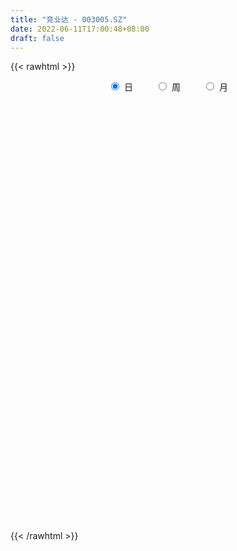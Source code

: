 ```yaml
---
title: "竞业达 - 003005.SZ"
date: 2022-06-11T17:00:48+08:00
draft: false
---
```

{{< rawhtml >}}
    <div style="text-align: center">
        <label style="padding: 1rem;"><input style="margin-right: .5rem" type="radio" name="period" value="D" checked onclick="period_change(this)">日</label>
        <label style="padding: 1rem;"><input style="margin-right: .5rem" type="radio" name="period" value="W" onclick="period_change(this)">周</label>
        <label style="padding: 1rem;"><input style="margin-right: .5rem" type="radio" name="period" value="M" onclick="period_change(this)">月</label>
    </div>
    <div id="chart" style="height: 700px;"></div> 
    <script type="text/javascript">
        const D_v = [1287.43,399.6,778.58,7976.32,134325.81,76267.19,59448.7,40028.75,47620.49,42103.24,35395.57,45894.44,21309.39,21256.38,23626.39,38738.7,33229.6,28743.62,18495.01,18197.02,14779.51,28250.24,28929.99,34478.03,23954.24,25505.51,19607.14,21357.29,32110.53,46839.05,38214.58,28816.76,21633.68,29629.51,24928.44,19667.15,22801.92,34973.7,28827.43,22924.51,21631.62,19589.97,20128.26,12196.68,17816.66,54853.31,41230.95,28969.08,26955.82,26037.82,17151.92,34593.38,29884.54,24008.82,34526.74,32075.02,20795.84,23573.4,16872.16,17447.57,22767.47,22586.45,12020.8,14760.94,13304.06,10804.52,12195.68,15793.72,14377.28,13327.58,22797.92,13399.28,15104.48,12327.56,11892.1,14801.96,16028.41,11861.28,9078.9,6846.61,9116.41,10553.8,9638.46,10368.18,13185.03,8575.68,12316.14,9927.9,7236.0,8401.16,9071.48,6609.96,6040.91,8182.8,5995.46,7472.2,8569.99,10159.62,8373.88,15185.22,9999.24,6938.97,10872.12,14755.14,12390.68,9761.9,6774.0,13058.9,9299.68,4878.12,5158.16,7942.28,6705.62,7455.46,9349.24,7006.82,9340.02,7501.56,7764.92,5761.68,5529.9,6920.78,5291.68,15981.94,15530.86,10216.9,15649.14,8281.18,12637.58,12720.17,14917.51,19825.64,13847.02,13841.26,26794.04,19734.1,12849.44,13293.58,7516.36,7100.0,12763.17,7184.5,8011.58,8268.21,9297.18,13577.13,5539.36,6792.0,6686.7,6640.93,33966.47,20965.72,8863.0,6614.84,7661.42,6815.85,9630.59,6189.6,6353.78,7930.53,5987.04,7408.14,5882.69,6542.95,12694.88,12314.14,10094.84,6488.31,10207.97,7131.1,14434.34,20281.72,21075.01,19306.1,16791.86,9801.0,11236.78,8776.78,8424.06,6187.36,6106.88,7130.48,8991.01,7619.14,8251.12,8629.0,6122.58,6577.78,6293.26,4012.78,5723.59,5074.99,8247.78,12231.82,11562.58,7166.58,2972.49,8045.16,5316.69,4371.56,4804.78,5928.23,13213.02,5900.0,5183.38,3539.24,5395.52,9232.27,14193.15,6557.56,6321.0,10007.56,6421.0,5972.0,4050.0,5036.0,5414.0,5199.78,4843.05,4201.75,11366.15,9053.56,7032.15,3783.78,11656.67,5358.92,4644.6,8693.0,9690.0,7744.96,5771.34,6869.96,6543.2,4070.0,4130.24,6653.18,6578.25,3044.0,4407.95,4020.64,4170.37,3973.57,2318.68,3848.12,3501.84,4006.28,3307.78,3785.78,1802.93,3486.06,2431.73,2507.12,2911.34,4335.56,2835.0,2297.56,2861.7,2082.0,2067.0,1956.0,2018.0,1729.0,3646.9,13105.89,3258.86,4114.76,3753.74,4164.41,2292.35,3257.78,2516.0,2469.0,4219.7,5427.7,3864.0,7735.24,5370.78,3598.0,4655.0,7352.35,6241.0,4170.78,4705.12,4699.0,4850.86,3520.24,7527.59,6551.64,5172.0,3926.0,5600.25,4537.78,3014.0,6639.0,5055.78,5078.0,10336.0,8028.36,8318.36,6268.0,4865.36,13368.0,17207.62,11644.62,9050.0,8298.12,10093.0,5472.08,6986.0,3887.68,6354.08,6622.0,5330.12,9009.0,8185.78,5457.12,4180.12,3687.8,5979.0,14738.61,44792.46,27417.71,31103.26,49752.89,30114.3,22813.35,33838.46,28668.68,23709.56,22706.35,32465.97,40678.9,46932.02,32372.43,24399.58,18968.0,41906.63,25950.2,87592.48,90223.53,79101.71,68062.3,70220.2,41510.9,36308.2,29928.68,21520.63,25220.56,16354.78,14765.9,36581.12,34354.98,26424.78,19210.0,20449.0,19029.0,19077.46,18189.49,11394.49,13915.0,11496.9,11415.0,16605.78,8588.78,10625.78,8585.0,10399.0,12253.0,9613.0,9305.78,9071.0,9405.0,10310.0,6394.0,6594.0,5400.46,13682.78,9022.78,4312.0,8545.0,7660.0,6253.0,8983.0,7224.0,9101.78,6696.58,17191.0,11638.0,8426.0,5954.0,5715.78,9333.78,7323.78,5805.78,6002.0,4758.0,26454.0,16989.36,9810.0,7204.9,10181.0,5793.0,7670.58,9590.0,7722.0,7057.0,8174.98,8122.0,5758.0,7273.0,14835.0,7144.0,6047.0]
const D_histogram = [0.0,0.2922849003,0.7811362051,1.398331772,1.3546061817,1.0821803389,0.6743950534,0.474110212,0.3348055717,0.2945066442,0.2315500293,-0.0087613705,-0.1402104166,-0.2325923726,-0.2517188822,-0.2010177534,-0.1425730522,-0.1866746135,-0.1761646915,-0.1966687993,-0.2229634368,-0.2171775172,-0.3059642368,-0.557165582,-0.584296786,-0.5933137943,-0.5234200134,-0.4441898676,-0.2582260537,-0.0968484119,0.0357747351,0.0571874132,0.0740130646,0.1717904303,0.127803811,0.1207831006,0.1357483006,0.1812688909,0.1486914523,0.0551308382,-0.0067798842,-0.1445095315,-0.2398868435,-0.2955138258,-0.236482631,0.071186202,0.2682402912,0.3965091066,0.472760504,0.4047581519,0.2240937254,0.3212848375,0.3608886966,0.3321432177,0.3098089863,0.0998667126,-0.0809551192,-0.3098043497,-0.4347999004,-0.5445944038,-0.6959384093,-0.9052864319,-0.9898955685,-1.1204554757,-1.1102361889,-1.00212637,-0.789457014,-0.6246237048,-0.4733777579,-0.4498168337,-0.582439307,-0.6291761463,-0.7177530477,-0.7075743828,-0.7058943029,-0.5427324188,-0.3143910356,-0.1655780821,-0.032554161,0.0728253612,0.136680635,0.0968219024,0.0474328614,0.0832579066,0.1972291392,0.243990421,0.1849916198,0.2372360277,0.2072309201,0.1223067694,0.0939255516,0.0429076364,-0.0114255776,0.0556529059,0.0943547713,0.1953516393,0.328377786,0.3882417049,0.3637643713,0.4368491343,0.4966957843,0.4954742864,0.5129852776,0.5829081123,0.5970864996,0.5052981348,0.4260567272,0.2953210948,0.0906269134,-0.0611926508,-0.1277391385,-0.1523747329,-0.2078149107,-0.2242996957,-0.1403259445,-0.0925572597,-0.0014894655,0.0902488365,0.1186803803,0.1203496122,0.126580946,0.1484582661,0.1454717902,0.1892674758,0.2226438476,0.2012837826,0.2777413304,0.3030161513,0.3382292355,0.2781372309,0.3178174872,0.2934223208,0.245430403,0.2337445298,0.0355724864,-0.0158219213,-0.0848077976,-0.1865370834,-0.2564444364,-0.2893937378,-0.3121078442,-0.3175701878,-0.3641779699,-0.391820142,-0.4269309572,-0.5449577773,-0.5639357694,-0.59896195,-0.6274438291,-0.5672141186,-0.3728359912,-0.3755793368,-0.324099842,-0.2750560109,-0.229482857,-0.1892273918,-0.18270187,-0.1474655097,-0.0906393834,-0.0236917207,0.0493352994,0.1177648641,0.1398902806,0.1844831258,0.2729470236,0.3491873837,0.3600050918,0.3405548986,0.3598126865,0.3421518488,0.3831837184,0.4637223181,0.5280061956,0.4709531296,0.3512530161,0.2679606782,0.1869929019,0.1361892745,0.1143028783,0.0859009784,0.0764063816,0.0567499105,0.0762976184,0.1121991823,0.1415352197,0.0755509519,0.0456441846,-0.0144311889,-0.073002749,-0.0961242868,-0.1409058227,-0.1570277994,-0.1054820562,-0.0388740842,-0.0766330553,-0.13298079,-0.1479448923,-0.1313816597,-0.1071137106,-0.0828736864,-0.0948326963,-0.1414010384,-0.2707160321,-0.3704706118,-0.4322219098,-0.427002486,-0.3740020838,-0.1015264409,0.0844996929,0.1929948505,0.1976281234,0.1179623383,0.1067913903,0.1382557029,0.12555537,0.1263964042,0.0658314799,0.0636153264,0.0117883882,-0.0078168625,0.0512552695,-0.0184330179,-0.0330280899,-0.0371403152,0.0568773839,0.0714111964,0.0728538232,0.127752609,0.1715061389,0.1896350929,0.1928731993,0.1804250772,0.1468992773,0.1220067145,0.1009994221,0.0520277256,-0.0037266258,-0.0384648027,-0.0670562197,-0.0709980236,-0.0916684812,-0.1266370376,-0.1295168494,-0.0990743653,-0.0988939244,-0.1219324421,-0.1491040543,-0.1962472903,-0.1878957223,-0.1243489846,-0.0643545073,-0.0542572156,-0.0062789129,0.0527308562,0.0637490533,0.0592804129,0.0675402467,0.0589403973,0.0311552332,0.0259158061,0.028003259,0.0191935663,-0.0138971194,-0.2014773554,-0.3032884827,-0.334463828,-0.3642800012,-0.3327769166,-0.2675621469,-0.187217267,-0.1139377653,-0.0505829809,0.0007926026,0.0687682745,0.1204540673,0.1889399877,0.1956502247,0.2100680432,0.2255295245,0.2435114928,0.2411539447,0.2217928698,0.2216398679,0.2260090294,0.2248103168,0.1915924468,0.2027897341,0.2229074566,0.1972759017,0.1744960816,0.0975023967,0.0458637877,0.0312268199,0.0526032419,0.067231906,0.0709675227,0.1281447923,0.1529875493,0.1942032705,0.1811748898,0.1459045715,0.17032378,0.2075125709,0.1768923144,0.095400002,0.0939284483,0.1073757001,0.0973152801,0.1104787111,0.100242305,0.1209580123,0.1163162539,0.1168189768,0.0743048351,0.0445402837,0.0223111892,0.0180449633,0.0028838477,-0.0591610807,0.0965789387,0.1309110068,0.2178750173,0.2829945536,0.3935432083,0.3076174364,0.2038186341,0.2073895653,0.0695523042,0.0154380103,-0.0006295445,0.0845747787,0.1430793692,0.2701626231,0.2919149481,0.2164861361,0.1097719996,0.1604622822,0.0904457306,0.1837238925,0.2949095748,0.4797417252,0.4976494254,0.2359132504,-0.0060349975,-0.2771284882,-0.4061425785,-0.5194636732,-0.6407131493,-0.7201867937,-0.7338452031,-0.6349402433,-0.5132545365,-0.4526988841,-0.4370682369,-0.5547180754,-0.7127359349,-0.6972473763,-0.643068731,-0.5928177582,-0.5399298955,-0.4811875513,-0.4347982644,-0.4384357493,-0.408421415,-0.3458319423,-0.3259446072,-0.2233553961,-0.1299586193,-0.0667067695,0.0012905146,-0.0015047565,-0.0268234616,-0.113372459,-0.1192703587,-0.1557233038,-0.1624748162,-0.1192533289,-0.0786125049,-0.0223951767,0.0030368187,-0.0508791956,-0.0794727143,-0.2181498573,-0.3421153706,-0.3289663077,-0.3044826663,-0.3079457644,-0.2597570252,-0.1964442489,-0.1143978872,-0.02975536,0.0489542274,0.1420436823,0.2095863849,0.2756056107,0.3123302406,0.3995323393,0.3948281664,0.3861106443,0.3884944815,0.2985468112,0.2575087363,0.2544342073,0.2728212284,0.2775471749,0.298357362,0.3325833314,0.3643695504,0.3914916464,0.3757238651,0.3860124231,0.3416521926,0.3086200903]
const D_fast = [0.0,0.3653561254,1.0494914814,2.0162699913,2.3111959465,2.3093151884,2.0701286663,1.9883713779,1.9327681305,1.966095864,1.9610267564,1.718525014,1.5520233638,1.4014933146,1.3194370844,1.3198837749,1.342685213,1.2519149983,1.2183837475,1.1487124399,1.0666769432,1.0181684835,0.8528907046,0.4623979639,0.2891925635,0.1318471066,0.0708858842,0.039068563,0.1604758635,0.2976414024,0.4392082331,0.4749177645,0.5102466821,0.6509716554,0.6389359888,0.6621110535,0.7110133287,0.8018511417,0.8064465663,0.7266686616,0.6630629682,0.489205938,0.3338569151,0.2043514765,0.2042620134,0.5297273969,0.7938415589,1.021237651,1.2156791744,1.2488663603,1.1242253651,1.3017376866,1.4315637198,1.4858540454,1.5409720606,1.355996465,1.1549358535,0.8486355355,0.6149400097,0.3689969053,0.0436682975,-0.392001333,-0.7240843617,-1.1347581379,-1.4020978983,-1.5445196719,-1.5292145695,-1.5205371864,-1.487635679,-1.5765289633,-1.8547612633,-2.0587921392,-2.3268073025,-2.4935222333,-2.6683157291,-2.6408369497,-2.4910933254,-2.3836748924,-2.2587895116,-2.1352036491,-2.0371782166,-2.0528314736,-2.0903622992,-2.0337227773,-1.8704442599,-1.7626853729,-1.7754362692,-1.6638828544,-1.6420802319,-1.6964276903,-1.7013275201,-1.7416185262,-1.7988081347,-1.7178164247,-1.6555258664,-1.5056910887,-1.2905704954,-1.1336461503,-1.0671823911,-0.8848853445,-0.7008647484,-0.5782176747,-0.4324603642,-0.2168105014,-0.0533604892,-0.0188243202,0.008448454,-0.0484569047,-0.2304943578,-0.3976120847,-0.496093357,-0.5588226347,-0.6662165401,-0.7387762491,-0.689883984,-0.6652546141,-0.5745591863,-0.4602586752,-0.4021570362,-0.3704004014,-0.332523831,-0.2735319444,-0.2401504727,-0.1490379183,-0.0600005845,-0.0310397038,0.1148531765,0.2158820352,0.3356524284,0.3450947315,0.4642293595,0.5131897734,0.5265554563,0.5733057156,0.3840267937,0.3286769057,0.23848908,0.0901255233,-0.0438929387,-0.1491906746,-0.2499317421,-0.3347866326,-0.4724389072,-0.5980361148,-0.7398796693,-0.9941459338,-1.1541078682,-1.3388745363,-1.5242173727,-1.6057911918,-1.5046220622,-1.6012602419,-1.6308057077,-1.6505258793,-1.6623234396,-1.6693748224,-1.7085247681,-1.7101547853,-1.6759885048,-1.6149637722,-1.5296029274,-1.4317321466,-1.37463416,-1.2839205333,-1.1272198796,-0.9636826736,-0.8628636926,-0.7971751611,-0.6879642016,-0.6200870771,-0.4832592779,-0.2867900987,-0.0905046722,-0.0298194558,-0.0617063153,-0.0780084836,-0.1122280345,-0.1289843432,-0.1222950199,-0.1292216752,-0.1196146766,-0.1250836701,-0.0864615576,-0.0225101981,0.0422096442,-0.0048868856,-0.0233826068,-0.0870657775,-0.1638880248,-0.2110406343,-0.2910486259,-0.3464275524,-0.3212523233,-0.2643628723,-0.3212801073,-0.4108730395,-0.4628233648,-0.4791055472,-0.4816160257,-0.4780944231,-0.5137616071,-0.5956802088,-0.7926742105,-0.9850464431,-1.1548532186,-1.2563844163,-1.2968845351,-1.0497905024,-0.8426394454,-0.6858955752,-0.6318552714,-0.6820304719,-0.6665035724,-0.600475334,-0.5817868244,-0.5493466892,-0.5934537435,-0.5797660653,-0.6286459065,-0.6502053729,-0.5783194234,-0.6526159654,-0.6754680599,-0.688865364,-0.5806283189,-0.5482417073,-0.5285856246,-0.4417486867,-0.355118622,-0.2895808947,-0.2381244885,-0.2054663414,-0.2022673219,-0.1966582061,-0.1924156429,-0.228380408,-0.285066416,-0.3294207935,-0.3747762654,-0.3964675752,-0.4400551532,-0.5066829689,-0.541941993,-0.5362681003,-0.5608111405,-0.6143327687,-0.6787803945,-0.774985453,-0.8136078156,-0.781148324,-0.7372424736,-0.7407094857,-0.6943009114,-0.6221084282,-0.5951529678,-0.5848015049,-0.5596566094,-0.5535213596,-0.5735177153,-0.5722781909,-0.5631899233,-0.5672012244,-0.6037661899,-0.8417157648,-1.0193490127,-1.1341403151,-1.2550264885,-1.3067176331,-1.3083934002,-1.274852837,-1.2300577766,-1.1793487375,-1.1277750033,-1.0426072628,-0.9608079531,-0.8450870358,-0.7894642427,-0.7225294133,-0.6506855509,-0.5718257094,-0.5138947713,-0.4778076287,-0.4225506637,-0.3616792448,-0.3066753782,-0.2919951365,-0.2301004157,-0.1542558291,-0.1305684085,-0.1097242082,-0.162342294,-0.2025149561,-0.2093452189,-0.1748179865,-0.1433813458,-0.1219038485,-0.0326903808,0.0303992635,0.1201658023,0.1524311441,0.1536369686,0.2206371221,0.3097040558,0.3233068778,0.265664566,0.2876751244,0.3279663012,0.3422347012,0.38301781,0.3978419801,0.4487971905,0.4732344956,0.5029419626,0.4790040298,0.4603745493,0.4437232521,0.4439682671,0.4295281134,0.3526929147,0.5325776689,0.5996374886,0.7410702535,0.8769384282,1.085872885,1.0768514721,1.0240073284,1.0794256509,0.9589764659,0.9087216746,0.8924967336,0.9988447515,1.0931191843,1.2877430939,1.382474156,1.361166878,1.2818957414,1.3727015946,1.3252964756,1.4645056106,1.6494186867,1.9541862683,2.0965063249,1.8937484625,1.6502914653,1.3099158524,1.0793661176,0.8361791046,0.5547513411,0.2952309983,0.0981112881,0.0382811871,0.0316532597,-0.0209658089,-0.1146022209,-0.3709315782,-0.7071334214,-0.8659567069,-0.9725452444,-1.0704987112,-1.1525933223,-1.2141478659,-1.2764581451,-1.3897045673,-1.4617955869,-1.4856640997,-1.5472629164,-1.5005125543,-1.4396054324,-1.393030275,-1.3247103622,-1.3278818224,-1.3599063929,-1.474798505,-1.5105139945,-1.5858977655,-1.6332679819,-1.6198598269,-1.598872129,-1.5482535951,-1.522062395,-1.5886982081,-1.6371599055,-1.8303745128,-2.0398688688,-2.1089613828,-2.1605984079,-2.2410479472,-2.2577984643,-2.2435967502,-2.1901498602,-2.1129461731,-2.0219980288,-1.8933976533,-1.7734583545,-1.6385377261,-1.5237305359,-1.3366453524,-1.2426424838,-1.1548323447,-1.0553248872,-1.0706358547,-1.0472967455,-0.9867627226,-0.9001703945,-0.8260576543,-0.7306581267,-0.6132863245,-0.4904077179,-0.3654127102,-0.2872495252,-0.1804578614,-0.1394050438,-0.0952821235]
const D_slow = [0.0,0.0730712251,0.2683552763,0.6179382193,0.9565897648,1.2271348495,1.3957336128,1.5142611658,1.5979625588,1.6715892198,1.7294767271,1.7272863845,1.6922337804,1.6340856872,1.5711559666,1.5209015283,1.4852582652,1.4385896119,1.394548439,1.3453812392,1.28964038,1.2353460007,1.1588549415,1.019563546,0.8734893495,0.7251609009,0.5943058975,0.4832584306,0.4187019172,0.3944898142,0.403433498,0.4177303513,0.4362336175,0.4791812251,0.5111321778,0.541327953,0.5752650281,0.6205822508,0.6577551139,0.6715378235,0.6698428524,0.6337154695,0.5737437586,0.4998653022,0.4407446444,0.4585411949,0.5256012677,0.6247285444,0.7429186704,0.8441082084,0.9001316397,0.9804528491,1.0706750232,1.1537108277,1.2311630743,1.2561297524,1.2358909726,1.1584398852,1.0497399101,0.9135913091,0.7396067068,0.5132850988,0.2658112067,-0.0143026622,-0.2918617094,-0.5423933019,-0.7397575554,-0.8959134816,-1.0142579211,-1.1267121295,-1.2723219563,-1.4296159929,-1.6090542548,-1.7859478505,-1.9624214262,-2.0981045309,-2.1767022898,-2.2180968103,-2.2262353506,-2.2080290103,-2.1738588515,-2.149653376,-2.1377951606,-2.1169806839,-2.0676733991,-2.0066757939,-1.960427889,-1.901118882,-1.849311152,-1.8187344597,-1.7952530718,-1.7845261627,-1.7873825571,-1.7734693306,-1.7498806378,-1.7010427279,-1.6189482814,-1.5218878552,-1.4309467624,-1.3217344788,-1.1975605327,-1.0736919611,-0.9454456417,-0.7997186137,-0.6504469888,-0.5241224551,-0.4176082732,-0.3437779995,-0.3211212712,-0.3364194339,-0.3683542185,-0.4064479018,-0.4584016294,-0.5144765534,-0.5495580395,-0.5726973544,-0.5730697208,-0.5505075117,-0.5208374166,-0.4907500135,-0.459104777,-0.4219902105,-0.385622263,-0.338305394,-0.2826444321,-0.2323234865,-0.1628881539,-0.087134116,-0.0025768072,0.0669575006,0.1464118724,0.2197674526,0.2811250533,0.3395611858,0.3484543074,0.344498827,0.3232968776,0.2766626068,0.2125514977,0.1402030632,0.0621761022,-0.0172164448,-0.1082609373,-0.2062159728,-0.3129487121,-0.4491881564,-0.5901720988,-0.7399125863,-0.8967735435,-1.0385770732,-1.131786071,-1.2256809052,-1.3067058657,-1.3754698684,-1.4328405826,-1.4801474306,-1.5258228981,-1.5626892755,-1.5853491214,-1.5912720516,-1.5789382267,-1.5494970107,-1.5145244406,-1.4684036591,-1.4001669032,-1.3128700573,-1.2228687844,-1.1377300597,-1.0477768881,-0.9622389259,-0.8664429963,-0.7505124168,-0.6185108679,-0.5007725855,-0.4129593314,-0.3459691619,-0.2992209364,-0.2651736177,-0.2365978982,-0.2151226536,-0.1960210582,-0.1818335806,-0.162759176,-0.1347093804,-0.0993255755,-0.0804378375,-0.0690267914,-0.0726345886,-0.0908852758,-0.1149163475,-0.1501428032,-0.189399753,-0.2157702671,-0.2254887881,-0.244647052,-0.2778922495,-0.3148784725,-0.3477238875,-0.3745023151,-0.3952207367,-0.4189289108,-0.4542791704,-0.5219581784,-0.6145758314,-0.7226313088,-0.8293819303,-0.9228824512,-0.9482640615,-0.9271391383,-0.8788904256,-0.8294833948,-0.7999928102,-0.7732949627,-0.7387310369,-0.7073421944,-0.6757430934,-0.6592852234,-0.6433813918,-0.6404342947,-0.6423885104,-0.629574693,-0.6341829475,-0.6424399699,-0.6517250487,-0.6375057028,-0.6196529037,-0.6014394479,-0.5695012956,-0.5266247609,-0.4792159877,-0.4309976878,-0.3858914185,-0.3491665992,-0.3186649206,-0.2934150651,-0.2804081337,-0.2813397901,-0.2909559908,-0.3077200457,-0.3254695516,-0.3483866719,-0.3800459313,-0.4124251437,-0.437193735,-0.4619172161,-0.4924003266,-0.5296763402,-0.5787381628,-0.6257120933,-0.6567993395,-0.6728879663,-0.6864522702,-0.6880219984,-0.6748392844,-0.658902021,-0.6440819178,-0.6271968561,-0.6124617568,-0.6046729485,-0.598193997,-0.5911931822,-0.5863947907,-0.5898690705,-0.6402384094,-0.71606053,-0.799676487,-0.8907464873,-0.9739407165,-1.0408312532,-1.08763557,-1.1161200113,-1.1287657565,-1.1285676059,-1.1113755373,-1.0812620204,-1.0340270235,-0.9851144673,-0.9325974565,-0.8762150754,-0.8153372022,-0.755048716,-0.6996004986,-0.6441905316,-0.5876882742,-0.531485695,-0.4835875833,-0.4328901498,-0.3771632857,-0.3278443102,-0.2842202898,-0.2598446907,-0.2483787437,-0.2405720388,-0.2274212283,-0.2106132518,-0.1928713711,-0.1608351731,-0.1225882857,-0.0740374681,-0.0287437457,0.0077323972,0.0503133422,0.1021914849,0.1464145635,0.170264564,0.1937466761,0.2205906011,0.2449194211,0.2725390989,0.2975996751,0.3278391782,0.3569182417,0.3861229859,0.4046991947,0.4158342656,0.4214120629,0.4259233037,0.4266442657,0.4118539955,0.4359987302,0.4687264818,0.5231952362,0.5939438746,0.6923296767,0.7692340358,0.8201886943,0.8720360856,0.8894241617,0.8932836642,0.8931262781,0.9142699728,0.9500398151,1.0175804708,1.0905592079,1.1446807419,1.1721237418,1.2122393124,1.234850745,1.2807817181,1.3545091118,1.4744445431,1.5988568995,1.6578352121,1.6563264627,1.5870443407,1.4855086961,1.3556427778,1.1954644904,1.015417792,0.8319564912,0.6732214304,0.5449077963,0.4317330753,0.322466016,0.1837864972,0.0056025135,-0.1687093306,-0.3294765134,-0.4776809529,-0.6126634268,-0.7329603146,-0.8416598807,-0.951268818,-1.0533741718,-1.1398321574,-1.2213183092,-1.2771571582,-1.309646813,-1.3263235054,-1.3260008768,-1.3263770659,-1.3330829313,-1.361426046,-1.3912436357,-1.4301744617,-1.4707931657,-1.5006064979,-1.5202596242,-1.5258584183,-1.5250992137,-1.5378190126,-1.5576871912,-1.6122246555,-1.6977534981,-1.7799950751,-1.8561157416,-1.9331021827,-1.9980414391,-2.0471525013,-2.0757519731,-2.0831908131,-2.0709522562,-2.0354413356,-1.9830447394,-1.9141433367,-1.8360607766,-1.7361776917,-1.6374706502,-1.5409429891,-1.4438193687,-1.3691826659,-1.3048054818,-1.24119693,-1.1729916229,-1.1036048292,-1.0290154887,-0.9458696558,-0.8547772682,-0.7569043566,-0.6629733904,-0.5664702846,-0.4810572364,-0.4039022138]
const D_data = [['2020-09-22', 38.2, 45.84, 38.2, 45.84],['2020-09-23', 50.42, 50.42, 50.42, 50.42],['2020-09-24', 55.46, 55.46, 55.46, 55.46],['2020-09-25', 61.01, 61.01, 61.01, 61.01],['2020-09-28', 64.11, 55.5, 54.91, 64.5],['2020-09-29', 54.68, 52.91, 52.52, 56.36],['2020-09-30', 52.98, 50.26, 50.15, 53.8],['2020-10-09', 51.05, 51.88, 50.57, 52.2],['2020-10-12', 51.45, 52.27, 51.45, 52.9],['2020-10-13', 52.25, 53.51, 52.23, 53.97],['2020-10-14', 53.21, 53.4, 53.11, 54.53],['2020-10-15', 53.39, 50.69, 50.61, 53.39],['2020-10-16', 50.98, 51.23, 50.81, 51.69],['2020-10-19', 51.47, 51.2, 51.0, 51.97],['2020-10-20', 51.38, 51.85, 50.51, 51.85],['2020-10-21', 51.97, 52.85, 51.51, 53.56],['2020-10-22', 52.51, 53.32, 51.91, 53.67],['2020-10-23', 53.07, 52.15, 51.41, 53.19],['2020-10-26', 51.75, 52.8, 51.22, 52.92],['2020-10-27', 52.31, 52.43, 51.42, 52.63],['2020-10-28', 52.27, 52.25, 51.68, 52.4],['2020-10-29', 51.51, 52.6, 51.41, 53.25],['2020-10-30', 52.44, 51.15, 50.5, 52.97],['2020-11-02', 50.38, 48.0, 47.85, 50.63],['2020-11-03', 48.14, 49.73, 48.14, 50.5],['2020-11-04', 49.78, 49.5, 48.8, 50.05],['2020-11-05', 50.2, 50.3, 49.64, 50.63],['2020-11-06', 50.32, 50.51, 50.1, 51.2],['2020-11-09', 51.02, 52.35, 51.02, 52.4],['2020-11-10', 52.5, 52.9, 52.21, 53.86],['2020-11-11', 52.65, 53.37, 52.65, 54.5],['2020-11-12', 53.3, 52.49, 51.45, 53.8],['2020-11-13', 52.12, 52.65, 52.02, 53.19],['2020-11-16', 52.8, 54.14, 52.3, 54.38],['2020-11-17', 54.0, 52.7, 52.21, 54.2],['2020-11-18', 52.36, 53.2, 52.0, 53.28],['2020-11-19', 52.9, 53.68, 52.45, 54.28],['2020-11-20', 53.5, 54.44, 53.28, 55.29],['2020-11-23', 54.3, 53.72, 53.6, 55.24],['2020-11-24', 53.72, 52.79, 52.7, 54.29],['2020-11-25', 52.8, 52.88, 52.19, 53.47],['2020-11-26', 52.85, 51.42, 51.1, 53.33],['2020-11-27', 51.11, 51.25, 50.03, 51.58],['2020-11-30', 51.08, 51.2, 50.78, 51.76],['2020-12-01', 50.96, 52.5, 50.96, 52.82],['2020-12-02', 52.52, 56.61, 52.52, 57.74],['2020-12-03', 56.34, 56.8, 55.81, 57.3],['2020-12-04', 56.88, 57.17, 56.39, 58.2],['2020-12-07', 57.0, 57.52, 56.58, 58.49],['2020-12-08', 57.04, 56.2, 55.33, 57.4],['2020-12-09', 56.3, 54.49, 54.35, 56.7],['2020-12-10', 55.0, 58.1, 54.53, 59.17],['2020-12-11', 57.81, 58.17, 56.72, 58.79],['2020-12-14', 57.8, 57.78, 56.83, 58.94],['2020-12-15', 57.47, 58.15, 57.25, 59.77],['2020-12-16', 57.5, 55.51, 55.3, 57.5],['2020-12-17', 55.49, 55.0, 53.88, 55.83],['2020-12-18', 55.2, 53.3, 53.15, 56.39],['2020-12-21', 53.0, 53.5, 52.13, 53.68],['2020-12-22', 53.12, 52.8, 52.51, 54.4],['2020-12-23', 52.83, 51.19, 50.65, 52.95],['2020-12-24', 51.0, 48.93, 48.6, 51.0],['2020-12-25', 48.94, 48.99, 48.38, 49.78],['2020-12-28', 49.0, 47.0, 46.8, 49.16],['2020-12-29', 47.01, 47.52, 46.88, 48.85],['2020-12-30', 47.15, 48.16, 46.81, 48.66],['2020-12-31', 48.0, 49.53, 48.0, 49.57],['2021-01-04', 49.26, 49.27, 48.6, 49.63],['2021-01-05', 49.18, 49.38, 48.58, 50.18],['2021-01-06', 49.1, 47.73, 47.64, 49.59],['2021-01-07', 47.5, 44.89, 44.61, 47.8],['2021-01-08', 44.9, 44.8, 44.08, 45.95],['2021-01-11', 44.79, 43.15, 43.05, 45.42],['2021-01-12', 43.23, 43.36, 42.81, 43.79],['2021-01-13', 43.32, 42.45, 42.0, 43.37],['2021-01-14', 42.22, 44.13, 42.2, 45.14],['2021-01-15', 43.91, 45.36, 43.71, 45.94],['2021-01-18', 44.88, 44.88, 44.53, 45.56],['2021-01-19', 44.76, 45.05, 44.76, 45.75],['2021-01-20', 45.08, 45.05, 44.7, 45.48],['2021-01-21', 44.86, 44.76, 44.46, 45.08],['2021-01-22', 44.52, 43.31, 43.01, 44.78],['2021-01-25', 43.15, 42.7, 42.38, 43.66],['2021-01-26', 42.6, 43.48, 42.41, 44.39],['2021-01-27', 43.21, 44.68, 42.7, 44.95],['2021-01-28', 43.99, 44.16, 43.77, 45.14],['2021-01-29', 44.28, 42.69, 41.6, 44.43],['2021-02-01', 42.01, 43.96, 42.01, 44.14],['2021-02-02', 43.6, 42.9, 42.66, 43.88],['2021-02-03', 42.6, 41.77, 41.64, 42.89],['2021-02-04', 41.68, 42.0, 40.23, 42.13],['2021-02-05', 42.0, 41.3, 41.3, 42.77],['2021-02-08', 41.35, 40.73, 39.11, 41.6],['2021-02-09', 40.45, 42.05, 40.45, 42.29],['2021-02-10', 41.98, 41.79, 41.53, 42.17],['2021-02-18', 41.86, 42.82, 41.86, 43.19],['2021-02-19', 42.82, 43.83, 42.53, 43.92],['2021-02-22', 43.83, 43.5, 43.25, 44.88],['2021-02-23', 43.23, 42.63, 42.4, 43.4],['2021-02-24', 42.73, 44.11, 42.73, 45.08],['2021-02-25', 44.25, 44.5, 43.64, 44.8],['2021-02-26', 43.96, 44.13, 43.6, 44.88],['2021-03-01', 44.16, 44.67, 43.93, 45.34],['2021-03-02', 44.96, 45.88, 44.2, 45.88],['2021-03-03', 45.58, 45.78, 44.96, 45.83],['2021-03-04', 45.49, 44.6, 44.48, 45.74],['2021-03-05', 44.3, 44.6, 44.03, 44.99],['2021-03-08', 44.7, 43.62, 43.57, 44.87],['2021-03-09', 43.55, 41.89, 41.5, 43.68],['2021-03-10', 42.0, 41.55, 41.33, 42.27],['2021-03-11', 41.36, 41.9, 41.32, 42.2],['2021-03-12', 41.95, 42.01, 41.07, 42.68],['2021-03-15', 41.87, 41.2, 40.67, 41.89],['2021-03-16', 41.15, 41.25, 40.8, 41.54],['2021-03-17', 41.26, 42.47, 40.93, 42.79],['2021-03-18', 42.79, 42.2, 42.12, 42.79],['2021-03-19', 41.99, 43.0, 41.64, 43.5],['2021-03-22', 43.19, 43.46, 42.84, 43.5],['2021-03-23', 43.21, 43.0, 42.85, 43.75],['2021-03-24', 42.91, 42.77, 42.5, 43.25],['2021-03-25', 42.88, 42.88, 42.39, 43.31],['2021-03-26', 42.87, 43.2, 42.62, 43.39],['2021-03-29', 43.31, 43.0, 42.86, 43.64],['2021-03-30', 42.93, 43.78, 41.61, 44.1],['2021-03-31', 43.4, 43.98, 43.36, 44.74],['2021-04-01', 43.98, 43.46, 43.01, 44.07],['2021-04-02', 43.4, 45.0, 43.4, 45.14],['2021-04-06', 44.88, 44.85, 44.67, 45.17],['2021-04-07', 44.71, 45.39, 44.65, 45.79],['2021-04-08', 45.25, 44.38, 44.16, 45.85],['2021-04-09', 44.42, 45.83, 44.02, 45.85],['2021-04-12', 45.8, 45.34, 44.8, 46.64],['2021-04-13', 45.0, 45.1, 44.81, 46.32],['2021-04-14', 44.93, 45.63, 44.0, 46.29],['2021-04-15', 44.51, 42.88, 42.33, 44.63],['2021-04-16', 42.88, 44.1, 42.55, 45.5],['2021-04-19', 43.93, 43.56, 43.55, 44.49],['2021-04-20', 43.55, 42.62, 42.51, 43.75],['2021-04-21', 42.41, 42.41, 42.11, 43.02],['2021-04-22', 42.6, 42.4, 42.28, 42.78],['2021-04-23', 42.57, 42.15, 41.7, 43.37],['2021-04-26', 42.2, 42.04, 41.84, 42.63],['2021-04-27', 42.0, 41.1, 41.01, 42.2],['2021-04-28', 41.15, 40.81, 40.81, 41.48],['2021-04-29', 40.62, 40.18, 39.51, 40.69],['2021-04-30', 40.35, 38.28, 38.2, 40.39],['2021-05-06', 38.36, 38.63, 38.0, 38.75],['2021-05-07', 38.6, 37.72, 37.71, 38.62],['2021-05-10', 37.45, 37.02, 36.88, 37.72],['2021-05-11', 37.0, 37.6, 36.71, 38.34],['2021-05-12', 39.02, 39.44, 38.52, 41.36],['2021-05-13', 37.92, 37.02, 36.81, 37.92],['2021-05-14', 37.0, 37.37, 36.88, 37.45],['2021-05-17', 37.35, 37.18, 37.0, 37.56],['2021-05-18', 37.05, 36.99, 36.96, 37.25],['2021-05-19', 37.09, 36.78, 36.77, 37.1],['2021-05-20', 36.78, 36.12, 35.91, 36.78],['2021-05-21', 36.14, 36.24, 36.08, 36.56],['2021-05-24', 36.26, 36.44, 35.84, 36.52],['2021-05-25', 36.3, 36.63, 36.18, 36.67],['2021-05-26', 36.68, 36.87, 36.52, 37.1],['2021-05-27', 36.97, 37.04, 36.73, 37.27],['2021-05-28', 36.84, 36.59, 36.34, 37.17],['2021-05-31', 36.49, 36.97, 36.38, 37.15],['2021-06-01', 37.21, 37.86, 37.21, 37.96],['2021-06-02', 37.86, 38.21, 37.64, 38.34],['2021-06-03', 38.3, 37.73, 37.7, 38.79],['2021-06-04', 37.73, 37.44, 37.31, 37.89],['2021-06-07', 37.33, 38.05, 37.27, 38.07],['2021-06-08', 37.88, 37.73, 37.51, 38.14],['2021-06-09', 37.79, 38.69, 37.51, 39.09],['2021-06-10', 38.4, 39.74, 38.22, 39.99],['2021-06-11', 39.61, 40.23, 38.98, 40.43],['2021-06-15', 40.7, 39.05, 38.68, 41.4],['2021-06-16', 38.4, 38.05, 37.31, 38.47],['2021-06-17', 37.86, 38.15, 37.58, 38.28],['2021-06-18', 37.92, 37.87, 37.29, 38.56],['2021-06-21', 37.52, 37.98, 37.29, 38.12],['2021-06-22', 37.92, 38.21, 37.7, 38.4],['2021-06-23', 38.21, 38.04, 37.8, 38.34],['2021-06-24', 37.71, 38.21, 37.71, 38.32],['2021-06-25', 38.15, 38.03, 37.68, 38.16],['2021-06-28', 38.19, 38.55, 38.15, 38.91],['2021-06-29', 38.6, 38.96, 38.43, 38.96],['2021-06-30', 38.96, 39.14, 38.6, 39.3],['2021-07-01', 38.8, 37.92, 37.88, 39.17],['2021-07-02', 37.98, 38.15, 37.83, 38.87],['2021-07-05', 38.1, 37.53, 37.46, 38.38],['2021-07-06', 37.55, 37.18, 36.78, 37.94],['2021-07-07', 37.16, 37.32, 36.8, 37.33],['2021-07-08', 37.03, 36.75, 36.68, 37.31],['2021-07-09', 36.65, 36.8, 36.16, 36.81],['2021-07-12', 36.81, 37.61, 36.63, 37.72],['2021-07-13', 37.97, 38.03, 37.95, 38.99],['2021-07-14', 37.46, 36.72, 36.69, 37.46],['2021-07-15', 36.55, 36.11, 35.96, 36.68],['2021-07-16', 36.26, 36.28, 36.1, 36.43],['2021-07-19', 36.02, 36.52, 35.58, 36.63],['2021-07-20', 36.44, 36.58, 35.8, 36.63],['2021-07-21', 36.55, 36.58, 36.36, 36.77],['2021-07-22', 36.43, 36.03, 35.95, 36.5],['2021-07-23', 36.18, 35.28, 35.28, 36.18],['2021-07-26', 34.85, 33.53, 32.03, 34.91],['2021-07-27', 33.3, 32.94, 32.68, 33.49],['2021-07-28', 32.9, 32.56, 31.8, 32.91],['2021-07-29', 32.79, 32.79, 32.72, 33.29],['2021-07-30', 32.91, 33.1, 32.1, 33.18],['2021-08-02', 33.86, 36.41, 33.59, 36.41],['2021-08-03', 36.41, 36.43, 35.9, 37.37],['2021-08-04', 36.0, 36.24, 35.58, 36.66],['2021-08-05', 36.2, 35.28, 35.2, 36.24],['2021-08-06', 35.46, 34.03, 33.78, 35.5],['2021-08-09', 34.49, 34.62, 33.97, 34.86],['2021-08-10', 34.4, 35.2, 34.22, 35.27],['2021-08-11', 35.19, 34.7, 34.6, 35.29],['2021-08-12', 34.61, 34.84, 34.6, 35.11],['2021-08-13', 34.65, 33.89, 33.89, 35.0],['2021-08-16', 33.89, 34.41, 33.82, 34.87],['2021-08-17', 34.38, 33.58, 33.44, 34.5],['2021-08-18', 33.31, 33.7, 33.24, 33.82],['2021-08-19', 33.88, 34.72, 33.78, 35.0],['2021-08-20', 34.16, 33.0, 32.56, 34.33],['2021-08-23', 33.02, 33.35, 32.83, 33.46],['2021-08-24', 33.11, 33.31, 33.11, 33.95],['2021-08-25', 33.33, 34.7, 33.16, 35.14],['2021-08-26', 34.31, 33.96, 33.87, 34.7],['2021-08-27', 34.0, 33.81, 33.43, 34.29],['2021-08-30', 33.98, 34.63, 33.62, 34.68],['2021-08-31', 34.45, 34.8, 34.16, 35.2],['2021-09-01', 34.9, 34.72, 34.4, 34.99],['2021-09-02', 34.71, 34.68, 34.27, 34.76],['2021-09-03', 34.98, 34.55, 34.42, 35.33],['2021-09-06', 34.42, 34.24, 33.7, 34.45],['2021-09-07', 34.3, 34.25, 34.1, 34.36],['2021-09-08', 34.25, 34.22, 34.03, 34.35],['2021-09-09', 34.21, 33.7, 33.68, 34.21],['2021-09-10', 33.58, 33.31, 33.0, 33.7],['2021-09-13', 33.31, 33.27, 32.9, 33.31],['2021-09-14', 33.26, 33.09, 33.0, 33.46],['2021-09-15', 33.0, 33.21, 32.81, 33.3],['2021-09-16', 33.21, 32.82, 32.57, 33.25],['2021-09-17', 32.61, 32.35, 32.1, 32.71],['2021-09-22', 32.07, 32.49, 32.03, 32.59],['2021-09-23', 32.51, 32.83, 32.51, 33.09],['2021-09-24', 33.05, 32.39, 32.37, 33.05],['2021-09-27', 32.42, 31.88, 31.88, 32.42],['2021-09-28', 31.87, 31.51, 31.48, 31.87],['2021-09-29', 31.45, 30.84, 30.51, 31.62],['2021-09-30', 30.8, 31.19, 30.76, 31.25],['2021-10-08', 31.31, 31.86, 31.3, 31.94],['2021-10-11', 31.84, 31.98, 31.59, 32.0],['2021-10-12', 31.98, 31.4, 31.22, 31.98],['2021-10-13', 31.86, 31.91, 31.51, 32.86],['2021-10-14', 32.16, 32.26, 31.68, 32.4],['2021-10-15', 32.06, 31.8, 31.71, 32.4],['2021-10-18', 31.78, 31.58, 31.14, 31.78],['2021-10-19', 31.58, 31.71, 31.26, 31.85],['2021-10-20', 31.8, 31.46, 31.42, 31.9],['2021-10-21', 31.31, 31.07, 30.88, 31.32],['2021-10-22', 31.19, 31.2, 31.05, 31.38],['2021-10-25', 31.4, 31.22, 30.9, 31.62],['2021-10-26', 30.99, 31.0, 30.88, 31.13],['2021-10-27', 31.0, 30.5, 30.26, 31.06],['2021-10-28', 29.2, 27.79, 27.45, 29.25],['2021-10-29', 27.79, 27.78, 27.52, 27.92],['2021-11-01', 27.82, 27.94, 27.22, 27.96],['2021-11-02', 28.01, 27.39, 27.22, 28.26],['2021-11-03', 27.39, 27.75, 27.3, 28.0],['2021-11-04', 27.78, 28.05, 27.6, 28.06],['2021-11-05', 28.06, 28.3, 27.82, 28.58],['2021-11-08', 28.45, 28.35, 28.08, 28.45],['2021-11-09', 28.35, 28.37, 28.11, 28.62],['2021-11-10', 28.37, 28.35, 27.83, 28.38],['2021-11-11', 28.5, 28.75, 28.4, 28.98],['2021-11-12', 28.74, 28.79, 28.51, 28.98],['2021-11-15', 28.85, 29.3, 28.67, 29.6],['2021-11-16', 29.35, 28.74, 28.71, 29.45],['2021-11-17', 28.75, 28.92, 28.67, 28.98],['2021-11-18', 29.0, 29.06, 28.8, 29.18],['2021-11-19', 29.0, 29.25, 29.0, 29.74],['2021-11-22', 29.18, 29.12, 28.71, 29.24],['2021-11-23', 29.11, 28.93, 28.91, 29.11],['2021-11-24', 28.93, 29.2, 28.86, 29.36],['2021-11-25', 29.49, 29.36, 29.04, 29.55],['2021-11-26', 29.37, 29.4, 29.18, 29.56],['2021-11-29', 29.08, 29.0, 28.9, 29.4],['2021-11-30', 29.0, 29.59, 29.0, 29.8],['2021-12-01', 29.46, 29.9, 29.31, 29.98],['2021-12-02', 29.78, 29.43, 29.4, 29.99],['2021-12-03', 29.41, 29.44, 29.33, 29.6],['2021-12-06', 29.44, 28.56, 28.52, 29.48],['2021-12-07', 28.66, 28.55, 28.41, 28.91],['2021-12-08', 28.63, 28.83, 28.43, 28.83],['2021-12-09', 28.83, 29.3, 28.72, 29.43],['2021-12-10', 29.22, 29.33, 29.03, 29.59],['2021-12-13', 29.48, 29.27, 29.11, 29.48],['2021-12-14', 29.2, 30.16, 29.08, 30.18],['2021-12-15', 30.06, 30.07, 29.9, 30.42],['2021-12-16', 30.07, 30.58, 29.95, 30.89],['2021-12-17', 30.46, 30.12, 30.07, 30.6],['2021-12-20', 30.13, 29.84, 29.53, 30.34],['2021-12-21', 30.39, 30.69, 30.21, 31.79],['2021-12-22', 31.4, 31.18, 31.01, 32.1],['2021-12-23', 30.88, 30.52, 30.18, 31.01],['2021-12-24', 30.4, 29.71, 29.66, 30.55],['2021-12-27', 29.71, 30.59, 29.56, 30.69],['2021-12-28', 30.9, 30.92, 30.21, 31.09],['2021-12-29', 30.8, 30.75, 30.43, 30.93],['2021-12-30', 30.5, 31.17, 30.5, 31.3],['2021-12-31', 31.07, 31.01, 30.91, 31.26],['2022-01-04', 31.19, 31.56, 30.9, 31.63],['2022-01-05', 31.7, 31.43, 31.1, 31.87],['2022-01-06', 31.21, 31.63, 31.01, 31.73],['2022-01-07', 32.01, 31.11, 31.1, 32.6],['2022-01-10', 30.86, 31.18, 30.23, 31.57],['2022-01-11', 31.19, 31.22, 30.88, 31.68],['2022-01-12', 31.23, 31.45, 31.11, 31.68],['2022-01-13', 31.47, 31.33, 31.3, 31.74],['2022-01-14', 31.5, 30.57, 30.53, 31.5],['2022-01-17', 30.78, 33.63, 30.69, 33.63],['2022-01-18', 34.51, 32.78, 32.69, 35.32],['2022-01-19', 32.21, 33.98, 32.12, 34.49],['2022-01-20', 33.6, 34.4, 33.05, 34.83],['2022-01-21', 34.26, 35.81, 33.8, 36.7],['2022-01-24', 35.68, 33.8, 32.23, 35.68],['2022-01-25', 34.75, 33.38, 32.26, 35.0],['2022-01-26', 33.05, 34.74, 33.05, 36.72],['2022-01-27', 33.52, 32.84, 31.83, 33.89],['2022-01-28', 32.41, 33.53, 31.57, 34.48],['2022-02-07', 34.69, 33.95, 33.12, 34.83],['2022-02-08', 33.3, 35.57, 32.86, 35.8],['2022-02-09', 35.6, 35.85, 34.93, 37.6],['2022-02-10', 36.2, 37.52, 35.33, 38.98],['2022-02-11', 36.67, 36.98, 35.9, 37.39],['2022-02-14', 36.21, 35.98, 35.03, 36.89],['2022-02-15', 35.5, 35.39, 35.04, 36.28],['2022-02-16', 35.88, 37.49, 34.7, 37.8],['2022-02-17', 36.7, 36.2, 36.0, 37.28],['2022-02-18', 37.58, 38.6, 37.0, 39.82],['2022-02-21', 40.0, 39.76, 38.61, 42.1],['2022-02-22', 39.27, 42.0, 38.11, 42.76],['2022-02-23', 43.0, 41.07, 40.7, 43.3],['2022-02-24', 41.8, 37.43, 36.96, 42.35],['2022-02-25', 37.5, 36.64, 36.23, 38.39],['2022-02-28', 35.92, 35.0, 33.0, 36.48],['2022-03-01', 34.75, 35.64, 34.5, 36.0],['2022-03-02', 34.89, 35.01, 34.83, 35.9],['2022-03-03', 35.01, 33.99, 33.82, 35.68],['2022-03-04', 33.6, 33.58, 33.4, 34.19],['2022-03-07', 33.23, 33.7, 33.05, 33.87],['2022-03-08', 33.65, 34.9, 33.2, 35.19],['2022-03-09', 34.4, 35.41, 32.22, 35.76],['2022-03-10', 35.88, 34.82, 34.71, 36.2],['2022-03-11', 34.01, 34.16, 33.46, 34.4],['2022-03-14', 33.74, 31.85, 31.85, 34.2],['2022-03-15', 31.6, 30.1, 30.03, 32.29],['2022-03-16', 30.48, 31.31, 29.91, 31.46],['2022-03-17', 31.67, 31.41, 31.2, 32.25],['2022-03-18', 31.22, 31.09, 30.82, 31.54],['2022-03-21', 31.2, 30.87, 30.25, 31.2],['2022-03-22', 30.63, 30.74, 30.29, 30.95],['2022-03-23', 30.74, 30.39, 30.3, 30.89],['2022-03-24', 30.3, 29.4, 29.25, 30.3],['2022-03-25', 29.6, 29.41, 29.3, 29.86],['2022-03-28', 29.39, 29.61, 28.63, 29.78],['2022-03-29', 29.57, 28.86, 28.8, 29.59],['2022-03-30', 29.01, 29.83, 29.01, 29.93],['2022-03-31', 29.8, 29.92, 29.42, 30.24],['2022-04-01', 29.93, 29.7, 29.4, 30.1],['2022-04-06', 29.46, 29.9, 29.39, 30.46],['2022-04-07', 30.0, 29.0, 29.0, 30.15],['2022-04-08', 29.0, 28.44, 28.3, 29.18],['2022-04-11', 28.29, 27.12, 27.02, 28.43],['2022-04-12', 27.19, 27.59, 26.63, 27.63],['2022-04-13', 27.4, 26.78, 26.7, 27.5],['2022-04-14', 26.85, 26.7, 26.7, 27.1],['2022-04-15', 27.55, 27.1, 26.88, 28.1],['2022-04-18', 26.88, 27.0, 26.3, 27.2],['2022-04-19', 27.01, 27.2, 26.99, 27.28],['2022-04-20', 27.55, 26.81, 26.7, 27.85],['2022-04-21', 26.71, 25.5, 25.5, 26.88],['2022-04-22', 25.28, 25.32, 25.03, 25.61],['2022-04-25', 24.74, 23.14, 23.01, 24.83],['2022-04-26', 23.3, 22.15, 22.0, 23.69],['2022-04-27', 22.17, 23.05, 21.5, 23.16],['2022-04-28', 23.07, 22.78, 22.6, 23.34],['2022-04-29', 20.96, 21.97, 20.86, 22.36],['2022-05-05', 21.93, 22.23, 21.49, 22.57],['2022-05-06', 21.77, 22.25, 21.36, 22.85],['2022-05-09', 22.25, 22.46, 22.06, 22.69],['2022-05-10', 22.2, 22.59, 21.81, 22.68],['2022-05-11', 22.7, 22.67, 22.65, 23.2],['2022-05-12', 22.67, 23.1, 22.54, 23.24],['2022-05-13', 23.1, 23.07, 22.71, 23.25],['2022-05-16', 23.19, 23.33, 23.19, 23.45],['2022-05-17', 23.47, 23.21, 22.88, 23.47],['2022-05-18', 23.32, 24.21, 23.32, 25.53],['2022-05-19', 23.27, 23.36, 23.16, 23.68],['2022-05-20', 23.41, 23.36, 23.17, 23.5],['2022-05-23', 23.28, 23.58, 23.24, 23.75],['2022-05-24', 23.79, 22.26, 22.26, 23.8],['2022-05-25', 22.14, 22.55, 22.13, 22.65],['2022-05-26', 22.9, 22.93, 22.1, 23.3],['2022-05-27', 22.9, 23.28, 22.67, 24.08],['2022-05-30', 23.35, 23.23, 22.6, 23.37],['2022-05-31', 23.23, 23.58, 23.1, 23.6],['2022-06-01', 23.57, 24.01, 23.33, 24.38],['2022-06-02', 24.0, 24.31, 23.56, 24.37],['2022-06-06', 24.31, 24.6, 24.31, 24.77],['2022-06-07', 24.61, 24.3, 24.1, 24.76],['2022-06-08', 24.39, 24.83, 24.11, 26.39],['2022-06-09', 24.79, 24.27, 24.24, 24.79],['2022-06-10', 24.21, 24.4, 24.02, 24.66]]
const W_v = [10441.93,270041.7,40028.75,192323.13,145594.69,108651.77,124902.21,167614.6,132000.72,113101.79,155066.68,134623.48,134979.82,91694.45,51065.2,79695.78,70154.51,47457.0,54083.49,41246.5,20219.17,16042.19,50656.93,54553.84,40337.14,39857.16,33478.84,62670.52,48556.44,94042.06,53522.55,46338.6,12331.36,77122.82,36912.3,33562.18,48135.12,73130.14,57135.74,36625.56,39612.85,27682.4,42181.25,28466.42,33231.16,46311.54,26893.0,34664.29,32476.12,38769.26,27974.87,19616.53,9668.64,12902.77,3486.06,15020.75,11264.26,23758.65,17583.04,18496.4,28711.37,24666.76,26697.47,24846.81,38028.72,56135.6,34736.88,27315.2,27489.82,167804.93,139144.35,175155.67,198816.89,349118.64,129332.85,131336.78,88139.44,62021.46,51475.78,27781.78,42381.24,35792.78,49196.36,20064.0,34133.12,64013.36,40439.48,31075.98,41057.0]
const W_histogram = [0.0,-0.686039886,-0.9751248123,-1.1428953407,-1.1230349246,-1.1065824741,-1.0676320508,-0.8367757247,-0.5181673679,-0.4778906724,-0.031710114,0.3315829676,0.2485139296,-0.074800143,-0.2220603369,-0.5870667155,-0.7304844614,-0.8923957306,-0.9641175161,-1.0224926882,-0.947134663,-0.6908295623,-0.444014472,-0.2042249894,-0.1762257639,-0.0535714434,0.0716872604,0.2939569452,0.5028063683,0.5277767825,0.4209436099,0.1136095438,-0.0923061103,-0.2102481361,-0.3161658597,-0.3138238533,-0.2111254173,0.0733783282,0.1280917503,0.1964374473,0.2667443685,0.2401750119,0.2066995443,0.1395467107,-0.0208170795,-0.0326767757,-0.0190457013,-0.037971908,0.0322643294,0.1501631864,0.1650543705,0.1320944738,0.1343868528,0.0792143069,0.1100745815,0.1464030376,0.1494592258,-0.0488056692,-0.111308512,-0.0871026638,-0.0115344036,0.0725082217,0.1502715576,0.2101075252,0.3125272853,0.3589752189,0.4762162466,0.554016456,0.5609114888,0.8905907475,0.9233639059,1.1318947299,1.3202893817,1.2547106688,0.960324946,0.7680671297,0.4152145258,0.0679615317,-0.1320122602,-0.327807841,-0.5150789449,-0.7140958141,-1.0086080716,-1.1135792278,-1.0572473216,-0.9341804736,-0.7972201739,-0.5860767803,-0.3981581624]
const W_fast = [0.0,-0.8575498575,-1.3904159869,-1.8439103505,-2.1048086655,-2.3650018336,-2.5929594229,-2.571297028,-2.3822305132,-2.4614264857,-2.0231734558,-1.5769846324,-1.597925188,-1.9399392963,-2.1427145744,-2.6544876319,-2.9805264931,-3.365536695,-3.6782878595,-3.9922862036,-4.1537118442,-4.0701141341,-3.9343026617,-3.7455694266,-3.761626642,-3.6523651824,-3.5091846635,-3.2134257423,-2.8788747272,-2.7219601174,-2.7235573875,-3.0024890677,-3.2314812494,-3.4019853091,-3.5869444977,-3.6630584546,-3.6131413729,-3.3102930454,-3.2235566857,-3.1061016269,-2.9691086135,-2.9356342171,-2.9174347987,-2.9497009546,-3.1152690146,-3.1352979048,-3.1264282557,-3.1548474394,-3.0765451197,-2.921105466,-2.8649506894,-2.8648869676,-2.8289978755,-2.8643668446,-2.8059879247,-2.7330587091,-2.6926377144,-2.9031040267,-2.9934339976,-2.9910038153,-2.918319156,-2.8161494753,-2.70081825,-2.5884554011,-2.4079038197,-2.2717120814,-2.035416992,-1.8191126686,-1.6719897636,-1.119662818,-0.8560486832,-0.3645441766,0.1539228205,0.4020217748,0.3477172885,0.3474762547,0.0984272823,-0.231835329,-0.4648121859,-0.742559727,-1.0586005671,-1.4361413898,-1.9828056652,-2.3661716284,-2.5741515525,-2.684629823,-2.7469745668,-2.6823503682,-2.593971291]
const W_slow = [0.0,-0.1715099715,-0.4152911746,-0.7010150098,-0.9817737409,-1.2584193594,-1.5253273721,-1.7345213033,-1.8640631453,-1.9835358134,-1.9914633419,-1.9085676,-1.8464391176,-1.8651391533,-1.9206542375,-2.0674209164,-2.2500420318,-2.4731409644,-2.7141703434,-2.9697935155,-3.2065771812,-3.3792845718,-3.4902881898,-3.5413444371,-3.5854008781,-3.598793739,-3.5808719239,-3.5073826876,-3.3816810955,-3.2497368999,-3.1445009974,-3.1160986115,-3.139175139,-3.191737173,-3.270778638,-3.3492346013,-3.4020159556,-3.3836713736,-3.351648436,-3.3025390742,-3.235852982,-3.175809229,-3.124134343,-3.0892476653,-3.0944519352,-3.1026211291,-3.1073825544,-3.1168755314,-3.1088094491,-3.0712686525,-3.0300050598,-2.9969814414,-2.9633847282,-2.9435811515,-2.9160625061,-2.8794617467,-2.8420969403,-2.8542983576,-2.8821254856,-2.9039011515,-2.9067847524,-2.888657697,-2.8510898076,-2.7985629263,-2.720431105,-2.6306873002,-2.5116332386,-2.3731291246,-2.2329012524,-2.0102535655,-1.7794125891,-1.4964389066,-1.1663665612,-0.852688894,-0.6126076575,-0.420590875,-0.3167872436,-0.2997968607,-0.3327999257,-0.414751886,-0.5435216222,-0.7220455757,-0.9741975936,-1.2525924006,-1.516904231,-1.7504493494,-1.9497543928,-2.0962735879,-2.1958131285]
const W_data = [['2020-09-25', 38.2, 61.01, 38.2, 61.01],['2020-09-30', 64.11, 50.26, 50.15, 64.5],['2020-10-09', 51.05, 51.88, 50.57, 52.2],['2020-10-16', 51.45, 51.23, 50.61, 54.53],['2020-10-23', 51.47, 52.15, 50.51, 53.67],['2020-10-30', 51.75, 51.15, 50.5, 53.25],['2020-11-06', 50.38, 50.51, 47.85, 51.2],['2020-11-13', 51.02, 52.65, 51.02, 54.5],['2020-11-20', 52.8, 54.44, 52.0, 55.29],['2020-11-27', 54.3, 51.25, 50.03, 55.24],['2020-12-04', 51.08, 57.17, 50.78, 58.2],['2020-12-11', 57.0, 58.17, 54.35, 59.17],['2020-12-18', 57.8, 53.3, 53.15, 59.77],['2020-12-25', 53.0, 48.99, 48.38, 54.4],['2020-12-31', 49.0, 49.53, 46.8, 49.57],['2021-01-08', 49.26, 44.8, 44.08, 50.18],['2021-01-15', 44.79, 45.36, 42.0, 45.94],['2021-01-22', 44.88, 43.31, 43.01, 45.75],['2021-01-29', 43.15, 42.69, 41.6, 45.14],['2021-02-05', 42.01, 41.3, 40.23, 44.14],['2021-02-10', 41.35, 41.79, 39.11, 42.29],['2021-02-19', 41.86, 43.83, 41.86, 43.92],['2021-02-26', 43.83, 44.13, 42.4, 45.08],['2021-03-05', 44.16, 44.6, 43.93, 45.88],['2021-03-12', 44.7, 42.01, 41.07, 44.87],['2021-03-19', 41.87, 43.0, 40.67, 43.5],['2021-03-26', 43.19, 43.2, 42.39, 43.75],['2021-04-02', 43.31, 45.0, 41.61, 45.14],['2021-04-09', 44.88, 45.83, 44.02, 45.85],['2021-04-16', 45.8, 44.1, 42.33, 46.64],['2021-04-23', 43.93, 42.15, 41.7, 44.49],['2021-04-30', 42.2, 38.28, 38.2, 42.63],['2021-05-07', 38.36, 37.72, 37.71, 38.75],['2021-05-14', 37.45, 37.37, 36.71, 41.36],['2021-05-21', 37.35, 36.24, 35.91, 37.56],['2021-05-28', 36.26, 36.59, 35.84, 37.27],['2021-06-04', 36.49, 37.44, 36.38, 38.79],['2021-06-11', 37.33, 40.23, 37.27, 40.43],['2021-06-18', 40.7, 37.87, 37.29, 41.4],['2021-06-25', 37.52, 38.03, 37.29, 38.4],['2021-07-02', 38.19, 38.15, 37.83, 39.3],['2021-07-09', 38.1, 36.8, 36.16, 38.38],['2021-07-16', 36.81, 36.28, 35.96, 38.99],['2021-07-23', 36.02, 35.28, 35.28, 36.77],['2021-07-30', 34.85, 33.1, 31.8, 34.91],['2021-08-06', 33.86, 34.03, 33.59, 37.37],['2021-08-13', 34.49, 33.89, 33.89, 35.29],['2021-08-20', 33.89, 33.0, 32.56, 35.0],['2021-08-27', 33.02, 33.81, 32.83, 35.14],['2021-09-03', 33.98, 34.55, 33.62, 35.33],['2021-09-10', 34.42, 33.31, 33.0, 34.45],['2021-09-17', 33.31, 32.35, 32.1, 33.46],['2021-09-24', 32.07, 32.39, 32.03, 33.09],['2021-09-30', 32.42, 31.19, 30.51, 32.42],['2021-10-08', 31.31, 31.86, 31.3, 31.94],['2021-10-15', 31.84, 31.8, 31.22, 32.86],['2021-10-22', 31.78, 31.2, 30.88, 31.9],['2021-10-29', 31.4, 27.78, 27.45, 31.62],['2021-11-05', 27.82, 28.3, 27.22, 28.58],['2021-11-12', 28.45, 28.79, 27.83, 28.98],['2021-11-19', 28.85, 29.25, 28.67, 29.74],['2021-11-26', 29.18, 29.4, 28.71, 29.56],['2021-12-03', 29.08, 29.44, 28.9, 29.99],['2021-12-10', 29.44, 29.33, 28.41, 29.59],['2021-12-17', 29.48, 30.12, 29.08, 30.89],['2021-12-24', 30.13, 29.71, 29.53, 32.1],['2021-12-31', 29.71, 31.01, 29.56, 31.3],['2022-01-07', 31.19, 31.11, 30.9, 32.6],['2022-01-14', 30.86, 30.57, 30.23, 31.74],['2022-01-21', 30.78, 35.81, 30.69, 36.7],['2022-01-28', 35.68, 33.53, 31.57, 36.72],['2022-02-11', 34.69, 36.98, 32.86, 38.98],['2022-02-18', 36.21, 38.6, 34.7, 39.82],['2022-02-25', 40.0, 36.64, 36.23, 43.3],['2022-03-04', 35.92, 33.58, 33.0, 36.48],['2022-03-11', 33.23, 34.16, 32.22, 36.2],['2022-03-18', 33.74, 31.09, 29.91, 34.2],['2022-03-25', 31.2, 29.41, 29.25, 31.2],['2022-04-01', 29.39, 29.7, 28.63, 30.24],['2022-04-08', 29.46, 28.44, 28.3, 30.46],['2022-04-15', 28.29, 27.1, 26.63, 28.43],['2022-04-22', 26.88, 25.32, 25.03, 27.85],['2022-04-29', 24.74, 21.97, 20.86, 24.83],['2022-05-06', 21.93, 22.25, 21.36, 22.85],['2022-05-13', 22.25, 23.07, 21.81, 23.25],['2022-05-20', 23.19, 23.36, 22.88, 25.53],['2022-05-27', 23.28, 23.28, 22.1, 24.08],['2022-06-02', 23.35, 24.31, 22.6, 24.38],['2022-06-10', 24.31, 24.4, 24.02, 26.39]]
const M_v = [280483.63,486598.34,549816.0000000001,555232.9500000001,251390.78,128164.79,205031.46,268325.6899999999,166471.61,233344.88,146312.81,158727.95,90549.07,53529.72,100505.4,169397.65,361754.3,759399.3999999999,416385.1100000001,164765.16,173428.96,57353.98]
const M_histogram = [0.0,0.0567977208,0.0924814312,0.0030835241,-0.4899710814,-0.6806561486,-0.7717445532,-1.1480617667,-1.4006514926,-1.3371722171,-1.5998100375,-1.5554888184,-1.6564215329,-1.8265666867,-1.6938822465,-1.3993738097,-0.9454869597,-0.4803518976,-0.4494607015,-0.8744967987,-0.9509281749,-0.8531028032]
const M_fast = [0.0,0.070997151,0.1298012191,0.0411741931,-0.5743731828,-0.9352222871,-1.21924683,-1.8825794852,-2.4853320842,-2.756145863,-3.4187361928,-3.7632871782,-4.2783252759,-4.9051121015,-5.1958982229,-5.2512332386,-5.0337181285,-4.6886710407,-4.77014502,-5.4138053169,-5.7279687367,-5.8434190659]
const M_slow = [0.0,0.0141994302,0.037319788,0.038090669,-0.0844021013,-0.2545661385,-0.4475022768,-0.7345177185,-1.0846805916,-1.4189736459,-1.8189261553,-2.2077983599,-2.6219037431,-3.0785454148,-3.5020159764,-3.8518594288,-4.0882311687,-4.2083191431,-4.3206843185,-4.5393085182,-4.7770405619,-4.9903162627]
const M_data = [['2020-09-30', 38.2, 50.26, 38.2, 64.5],['2020-10-30', 51.05, 51.15, 50.5, 54.53],['2020-11-30', 50.38, 51.2, 47.85, 55.29],['2020-12-31', 50.96, 49.53, 46.8, 59.77],['2021-01-29', 49.26, 42.69, 41.6, 50.18],['2021-02-26', 42.01, 44.13, 39.11, 45.08],['2021-03-31', 44.16, 43.98, 40.67, 45.88],['2021-04-30', 43.98, 38.28, 38.2, 46.64],['2021-05-31', 38.36, 36.97, 35.84, 41.36],['2021-06-30', 37.21, 39.14, 37.21, 41.4],['2021-07-30', 38.8, 33.1, 31.8, 39.17],['2021-08-31', 33.86, 34.8, 32.56, 37.37],['2021-09-30', 34.9, 31.19, 30.51, 35.33],['2021-10-29', 31.31, 27.78, 27.45, 32.86],['2021-11-30', 27.82, 29.59, 27.22, 29.8],['2021-12-31', 29.46, 31.01, 28.41, 32.1],['2022-01-28', 31.19, 33.53, 30.23, 36.72],['2022-02-28', 34.69, 35.0, 32.86, 43.3],['2022-03-31', 34.75, 29.92, 28.63, 36.2],['2022-04-29', 29.93, 21.97, 20.86, 30.46],['2022-05-31', 21.93, 23.58, 21.36, 25.53],['2022-06-30', 23.57, 24.4, 23.33, 26.39]]
        const D_a = [null,null,null,null,64.5,null,null,null,null,null,null,null,null,null,50.51,null,null,null,null,null,null,null,null,null,null,null,null,null,null,null,54.5,null,null,null,null,null,null,null,null,null,null,null,50.03,null,null,null,null,null,null,null,null,null,null,null,59.77,null,null,null,null,null,null,null,null,null,null,null,null,null,null,null,null,null,null,null,42.0,null,null,null,null,null,null,null,null,null,null,45.14,null,null,null,null,null,null,39.11,null,null,null,null,null,null,null,null,null,null,45.88,null,null,null,null,null,null,null,null,40.67,null,null,null,null,null,null,null,null,null,null,null,null,null,null,null,null,null,null,46.64,null,null,null,null,null,null,null,null,null,null,null,null,null,null,null,null,null,null,null,null,null,null,null,null,null,null,35.84,null,null,null,null,null,null,null,null,null,null,null,null,null,null,41.4,null,null,null,null,null,null,null,null,null,null,null,null,null,null,null,null,null,null,null,null,null,null,null,null,null,null,null,null,null,null,31.8,null,null,null,37.37,null,null,null,null,null,null,null,null,null,null,null,null,32.56,null,null,null,null,null,null,null,null,null,35.33,null,null,null,null,null,null,null,null,null,null,null,null,null,null,null,30.51,null,null,null,null,32.86,null,null,null,null,null,null,null,null,null,null,null,null,27.22,null,null,null,null,null,null,null,null,null,null,null,null,null,29.74,null,null,null,null,null,null,null,null,null,null,null,28.41,null,null,null,null,null,null,null,null,null,null,32.1,null,null,null,null,null,null,null,null,null,null,null,30.23,null,null,null,null,null,null,null,null,null,null,null,null,null,null,null,null,null,null,null,null,null,null,null,null,null,null,43.3,null,null,null,null,null,null,null,null,null,null,null,null,null,null,null,null,null,null,null,null,null,null,null,null,null,null,null,null,null,null,null,null,null,null,null,null,null,null,null,null,null,null,null,null,20.86,null,null,null,null,null,null,null,null,null,25.53,null,null,null,null,null,22.1,null,null,null,null,null,null,null,26.39,null,null]
const W_a = [null,64.5,null,null,null,null,null,null,null,null,null,null,null,null,null,null,null,null,null,null,39.11,null,null,null,null,null,null,null,null,46.64,null,null,null,null,null,null,null,null,null,null,null,null,null,null,31.8,null,null,null,null,35.33,null,null,null,null,null,null,null,null,27.22,null,null,null,null,null,null,null,null,null,null,null,null,null,null,43.3,null,null,null,null,null,null,null,null,20.86,null,null,null,null,null,null]
const M_a = [null,null,null,null,null,null,null,null,null,null,null,null,null,null,null,null,null,null,null,20.86,null,null]
        const D_b = [[{ coord: ['2020-09-28', 54.5] }, { coord: ['2020-12-15', 50.51] }],[{ coord: ['2021-01-13', 45.14] }, { coord: ['2021-04-12', 42.0] }],[{ coord: ['2021-05-24', 37.37] }, { coord: ['2021-08-03', 35.84] }],[{ coord: ['2021-08-20', 32.86] }, { coord: ['2021-10-13', 32.56] }],[{ coord: ['2021-11-01', 29.74] }, { coord: ['2021-12-22', 28.41] }],[{ coord: ['2021-12-22', 32.1] }, { coord: ['2022-04-29', 30.23] }],[{ coord: ['2022-04-29', 25.53] }, { coord: ['2022-06-08', 22.1] }]]
const W_b = [[{ coord: ['2020-09-30', 46.64] }, { coord: ['2021-07-30', 39.11] }],[{ coord: ['2021-07-30', 35.33] }, { coord: ['2022-02-25', 31.8] }]]
const M_b = []
    </script>
{{< /rawhtml >}}
